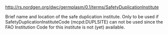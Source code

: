 http://rs.nordgen.org/dwc/germplasm/0.1/terms/SafetyDuplicationInstitute

Brief name and location of the safe duplication institute. Only to be used if SafetyDuplicationInstituteCode (mcpd:DUPLSITE) can not be used since the FAO Institution Code for this institute is not (yet) available.